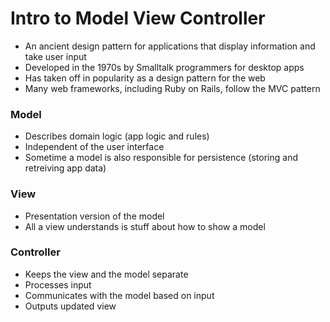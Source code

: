 # Intro to Model View Controller

- An ancient design pattern for applications that display information and take user input
- Developed in the 1970s by Smalltalk programmers for desktop apps
- Has taken off in popularity as a design pattern for the web
- Many web frameworks, including Ruby on Rails, follow the MVC pattern

### Model
- Describes domain logic (app logic and rules)
- Independent of the user interface
- Sometime a model is also responsible for persistence (storing and retreiving app data)

### View
- Presentation version of the model
- All a view understands is stuff about how to show a model

### Controller
- Keeps the view and the model separate
- Processes input
- Communicates with the model based on input
- Outputs updated view
